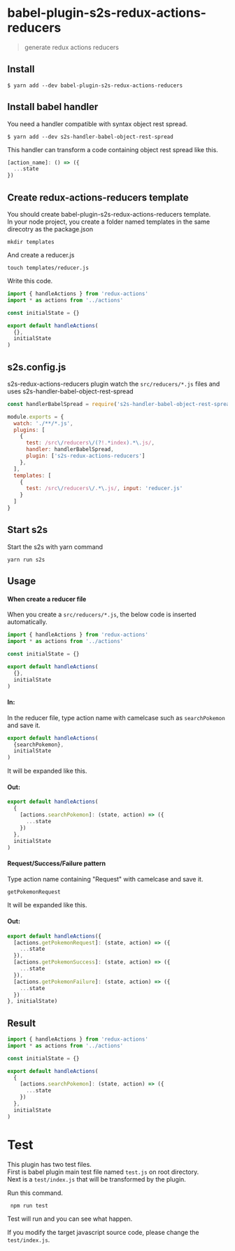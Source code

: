 # babel-plugin-s2s-redux-actions-reducers

> generate redux actions reducers

## Install

```
$ yarn add --dev babel-plugin-s2s-redux-actions-reducers
```

## Install babel handler
You need a handler compatible with syntax object rest spread.

```
$ yarn add --dev s2s-handler-babel-object-rest-spread
```
This handler can transform a code containing object rest spread like this.

```js
[action_name]: () => ({
  ...state
})
```

## Create redux-actions-reducers template

You should create babel-plugin-s2s-redux-actions-reducers template. \
In your node project, you create a folder named templates in the same direcotry as the package.json

`mkdir templates`

And create a reducer.js

`touch templates/reducer.js`

Write this code.

```js
import { handleActions } from 'redux-actions'
import * as actions from '../actions'

const initialState = {}

export default handleActions(
  {},
  initialState
)
```

## s2s.config.js

s2s-redux-actions-reducers plugin watch the `src/reducers/*.js` files and uses s2s-handler-babel-object-rest-spread

```js
const handlerBabelSpread = require('s2s-handler-babel-object-rest-spread').default

module.exports = {
  watch: './**/*.js',
  plugins: [
    {
      test: /src\/reducers\/(?!.*index).*\.js/,
      handler: handlerBabelSpread,
      plugin: ['s2s-redux-actions-reducers']
    },
  ],
  templates: [
    {
      test: /src\/reducers\/.*\.js/, input: 'reducer.js'
    }
  ]
}
```
## Start s2s

Start the s2s with yarn command

`yarn run s2s`

## Usage

#### When create a reducer file

When you create a `src/reducers/*.js`, the below code is inserted automatically.

```js
import { handleActions } from 'redux-actions'
import * as actions from '../actions'

const initialState = {}

export default handleActions(
  {},
  initialState
)
```

#### In:

In the reducer file, type action name with camelcase such as `searchPokemon` and save it.

```js
export default handleActions(
  {searchPokemon},
  initialState
)
```

It will be expanded like this.

#### Out:

```js
export default handleActions(
  {
    [actions.searchPokemon]: (state, action) => ({
      ...state
    })
  },
  initialState
)

```

#### Request/Success/Failure pattern

Type action name containing "Request" with camelcase and save it.

```js
getPokemonRequest
```

It will be expanded like this.

#### Out:

```js
export default handleActions({
  [actions.getPokemonRequest]: (state, action) => ({
    ...state
  }),
  [actions.getPokemonSuccess]: (state, action) => ({
    ...state
  }),
  [actions.getPokemonFailure]: (state, action) => ({
    ...state
  })
}, initialState)
```


## Result

```js
import { handleActions } from 'redux-actions'
import * as actions from '../actions'

const initialState = {}

export default handleActions(
  {
    [actions.searchPokemon]: (state, action) => ({
      ...state
    })
  },
  initialState
)
```

# Test

This plugin has two test files. \
First is babel plugin main test file named `test.js` on root directory. \
Next is a `test/index.js` that will be transformed by the plugin.

Run this command.

` npm run test`

Test will run and you can see what happen.

If you modify the target javascript source code, please change the `test/index.js`.
